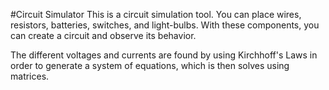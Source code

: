 #Circuit Simulator
This is a circuit simulation tool.
You can place wires, resistors, batteries, switches, and light-bulbs.
With these components, you can create a circuit and observe its behavior.

The different voltages and currents are found by using Kirchhoff's Laws in order to generate a system of equations, which is then solves using matrices.